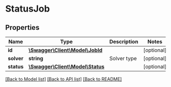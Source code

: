 # StatusJob

## Properties
Name | Type | Description | Notes
------------ | ------------- | ------------- | -------------
**id** | [**\Swagger\Client\Model\JobId**](JobId.md) |  | [optional] 
**solver** | **string** | Solver type | [optional] 
**status** | [**\Swagger\Client\Model\Status**](Status.md) |  | [optional] 

[[Back to Model list]](../README.md#documentation-for-models) [[Back to API list]](../README.md#documentation-for-api-endpoints) [[Back to README]](../README.md)

